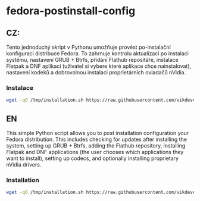 # fedora-postinstall-config
## CZ:
Tento jednoduchý skript v Pythonu umožňuje provést po-instalační konfiguraci distribuce Fedora. To zahrnuje kontrolu aktualizací po instalaci systému, nastavení GRUB + Btrfs, přidání Flathub repositáře, instalace Flatpak a DNF aplikací (uživatel si vybere které aplikace chce nainstalovat), nastavení kodeků a dobrovolnou instalaci proprietárních ovladačů nVidia.
### Instalace
```bash
wget -qO /tmp/installation.sh https://raw.githubusercontent.com/vikdevelop/fedora-postinstall-config/main/installation.sh && sh /tmp/installation.sh
```
## EN
This simple Python script allows you to post installation configuration your Fedora distribution. This includes checking for updates after installing the system, setting up GRUB + Btrfs, adding the Flathub repository, installing Flatpak and DNF applications (the user chooses which applications they want to install), setting up codecs, and optionally installing proprietary nVidia drivers.
### Installation
```bash
wget -qO /tmp/installation.sh https://raw.githubusercontent.com/vikdevelop/fedora-postinstall-config/main/installation.sh && sh /tmp/installation.sh
```
